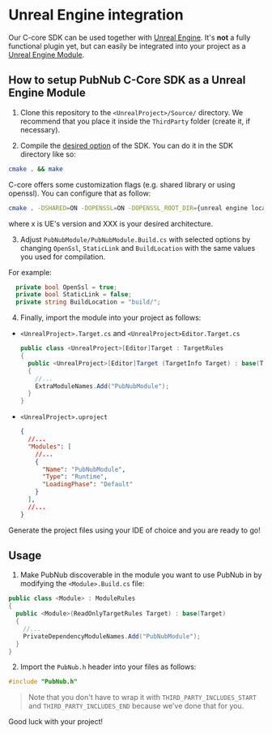 # Unreal Engine integration

Our C-core SDK can be used together with [Unreal Engine](https://www.unrealengine.com/en-US). It's **not** a fully functional plugin yet, but can easily be integrated into your project as a [Unreal Engine Module](https://docs.unrealengine.com/5.3/en-US/unreal-engine-modules/).

## How to setup PubNub C-Core SDK as a Unreal Engine Module

1. Clone this repository to the `<UnrealProject>/Source/` directory. We recommend that you place it inside the `ThirdParty` folder (create it, if necessary). 

2. Compile the [desired option](https://www.pubnub.com/docs/sdks/c-core#hello-world) of the SDK. You can do it in the SDK directory like so:

```sh
cmake . && make
```

C-core offers some customization flags (e.g. shared library or using openssl). You can configure that as follow:

```sh 
cmake . -DSHARED=ON -DOPENSSL=ON -DOPENSSL_ROOT_DIR={unreal engine location}/Engine/Source/ThirdParty/openssl/1.1.1x/ -DCUSTOM_OPENSSL_LIB_DIR=lib/XXX/ -DCUSTOM_OPENSSL_INCLUDE_DIR=include/XXX/
```

where x is UE's version and XXX is your desired architecture. 
  
3. Adjust `PubNubModule/PubNubModule.Build.cs` with selected options by changing `OpenSsl`, `StaticLink` and `BuildLocation` with the same values you used for compilation. 

  For example:
  
  ```csharp 
    private bool OpenSsl = true;
    private bool StaticLink = false;
    private string BuildLocation = "build/";
  ```

4. Finally, import the module into your project as follows:

  - `<UnrealProject>.Target.cs` and `<UnrealProject>Editor.Target.cs`
  
    ```csharp
    public class <UnrealProject>[Editor]Target : TargetRules
    {
      public <UnrealProject>[Editor]Target (TargetInfo Target) : base(Target)
      {
        //...
        ExtraModuleNames.Add("PubNubModule");
      }
    }
    ```
  
  - `<UnrealProject>.uproject`
  
    ```json
    {
      //...
      "Modules": [
        //...
        {
          "Name": "PubNubModule",
          "Type": "Runtime",
          "LoadingPhase": "Default"
        }
      ],
      //...
    }
    ```

Generate the project files using your IDE of choice and you are ready to go!

## Usage 

1. Make PubNub discoverable in the module you want to use PubNub in by modifying the `<Module>.Build.cs` file:

  ```csharp
  public class <Module> : ModuleRules
  {
    public <Module>(ReadOnlyTargetRules Target) : base(Target)
    {
      //...
      PrivateDependencyModuleNames.Add("PubNubModule");
    }
  }
  ```

2. Import the `PubNub.h` header into your files as follows:
  
  ```cpp
  #include "PubNub.h" 
  ```

  > Note that you don't have to wrap it with `THIRD_PARTY_INCLUDES_START` and `THIRD_PARTY_INCLUDES_END` because we've done that for you.

Good luck with your project!

